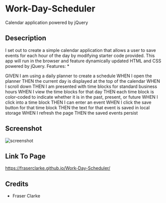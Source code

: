 # Work-Day-Scheduler
Calendar application powered by jQuery

## Desecription

I set out to create a simple calendar application that allows a user to save events for each hour of the day by modifying starter code provided. 
This app will run in the browser and feature dynamically updated HTML and CSS powered by jQuery.
Features:
* 

GIVEN I am using a daily planner to create a schedule
WHEN I open the planner
THEN the current day is displayed at the top of the calendar
WHEN I scroll down
THEN I am presented with time blocks for standard business hours
WHEN I view the time blocks for that day
THEN each time block is color-coded to indicate whether it is in the past, present, or future
WHEN I click into a time block
THEN I can enter an event
WHEN I click the save button for that time block
THEN the text for that event is saved in local storage
WHEN I refresh the page
THEN the saved events persist


## Screenshot

![screenshot]()

## Link To Page

https://fraserclarke.github.io/Work-Day-Scheduler/

## Credits

* Fraser Clarke
